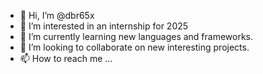 - 👋 Hi, I’m @dbr65x
- 👀 I’m interested in an internship for 2025
- 🌱 I’m currently learning new languages and frameworks.
- 💞️ I’m looking to collaborate on new interesting projects.
- 📫 How to reach me ...

<!---
dbr65x/dbr65x is a ✨ special ✨ repository because its `README.md` (this file) appears on your GitHub profile.
You can click the Preview link to take a look at your changes.
--->
